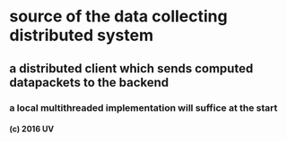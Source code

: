 # source of the data collecting distributed system

## a distributed client which sends computed datapackets to the backend
  
### a local multithreaded implementation will suffice at the start

#### (c) 2016 UV
